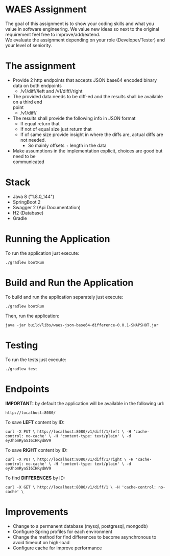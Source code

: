 
# WAES Assignment  
  
The goal of this assignment is to show your coding skills and what you value in software engineering. We value new ideas so next to the original requirement feel free to improve/add/extend.  
We evaluate the assignment depending on your role (Developer/Tester) and your level of seniority.  
  
# The assignment  
  
- Provide 2 http endpoints that accepts JSON base64 encoded binary data on both endpoints  
  - <host>/v1/diff/<ID>/left and <host>/v1/diff/<ID>/right  
- The provided data needs to be diff-ed and the results shall be available on a third end  
  point  
  - <host>/v1/diff/<ID>  
- The results shall provide the following info in JSON format  
  - If equal return that  
  - If not of equal size just return that  
  - If of same size provide insight in where the diffs are, actual diffs are not needed.  
    - So mainly offsets + length in the data  
- Make assumptions in the implementation explicit, choices are good but need to be  
  communicated

# Stack
 - Java 8 ("1.8.0_144")
 - SpringBoot 2
 - Swagger 2 (Api Documentation)
 - H2 (Database)
 - Gradle
# Running the Application

To run the application just execute:

    ./gradlew bootRun 

# Build and Run the Application
To build and run the application separately just execute: 

    ./gradlew bootRun

Then, run the application:

    java -jar build/libs/waes-json-base64-difference-0.0.1-SNAPSHOT.jar

# Testing
To run the tests just execute:

    ./gradlew test 


# Endpoints

**IMPORTANT:** by default the application will be available in the following url: 

    http://localhost:8080/

To save **LEFT** content by ID:

`curl -X PUT \
  http://localhost:8080/v1/diff/1/left \
  -H 'cache-control: no-cache' \
  -H 'content-type: text/plain' \
  -d eyJhbmRyaSI6IHRydWV9`

To save **RIGHT** content by ID:

`curl -X PUT \
  http://localhost:8080/v1/diff/1/right \
  -H 'cache-control: no-cache' \
  -H 'content-type: text/plain' \
  -d eyJhbmRyaSI6IHRydWV9`

To find **DIFFERENCES** by ID:

`curl -X GET \
  http://localhost:8080/v1/diff/1 \
  -H 'cache-control: no-cache' \`

# Improvements

 - Change to a permanent database (mysql, postgresql, mongodb)
 - Configure Spring profiles for each environment
 - Change the method for find differences to become asynchronous to avoid timeout on high-load
 - Configure cache for improve performance
